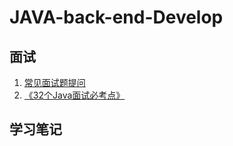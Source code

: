 # JAVA-back-end-Develop

## 面试
1. [常见面试题提问](2_常见面试题提问.md)
2. [《32个Java面试必考点》](https://www.bilibili.com/video/av50042169?from=search&seid=9637308981277123933)
## 学习笔记

